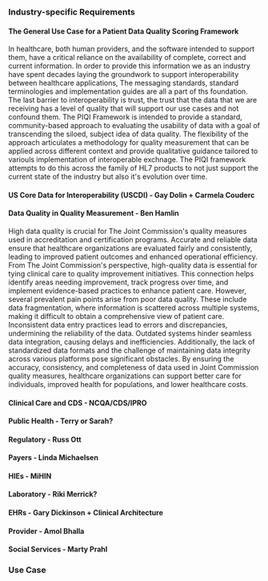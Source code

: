### Industry-specific Requirements

<a name="uscdi"></a>

#### The General Use Case for a Patient Data Quality Scoring Framework
In healthcare, both human providers, and the software intended to support them, have a critical reliance on the availability of complete, correct and current information.  In order to provide this information we as an industry have spent decades laying the groundwork to support interoperability between healthcare applications, The messaging standards, standard terminologies and implementation guides are all a part of ths foundation.  The last barrier to interoperability is trust, the trust that the data that we are receiving has a level of quality that will support our use cases and not confound them.  The PIQI Framework is intended to provide a standard, community-based approach to evaluating the usability of data with a goal of transcending the siloed, subject idea of data quality. The flexibility of the approach articulates a methodology for quality measurement that can be applied across different context and provide qualitative guidance tailored to variouls implementation of interoperable exchnage.  The PIQI framework attempts to do this across the family of HL7 products to not just support the current state of the industry but also it's evolution over time.   

#### US Core Data for Interoperability (USCDI) - Gay Dolin + Carmela Couderc

#### Data Quality in Quality Measurement - Ben Hamlin
High data quality is crucial for The Joint Commission's quality measures used in accreditation and certification programs. Accurate and reliable data ensure that healthcare organizations are evaluated fairly and consistently, leading to improved patient outcomes and enhanced operational efficiency. From The Joint Commission's perspective, high-quality data is essential for tying clinical care to quality improvement initiatives. This connection helps identify areas needing improvement, track progress over time, and implement evidence-based practices to enhance patient care. However, several prevalent pain points arise from poor data quality. These include data fragmentation, where information is scattered across multiple systems, making it difficult to obtain a comprehensive view of patient care. Inconsistent data entry practices lead to errors and discrepancies, undermining the reliability of the data. Outdated systems hinder seamless data integration, causing delays and inefficiencies. Additionally, the lack of standardized data formats and the challenge of maintaining data integrity across various platforms pose significant obstacles. By ensuring the accuracy, consistency, and completeness of data used in Joint Commission quality measures, healthcare organizations can support better care for individuals, improved health for populations, and lower healthcare costs.

#### Clinical Care and CDS - NCQA/CDS/IPRO
#### Public Health - Terry or Sarah?
#### Regulatory - Russ Ott
#### Payers - Linda Michaelsen
#### HIEs - MiHIN
#### Laboratory - Riki Merrick?
#### EHRs - Gary Dickinson + Clinical Architecture
#### Provider - Amol Bhalla
#### Social Services - Marty Prahl

### Use Case
